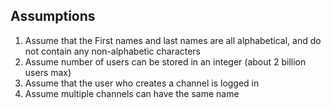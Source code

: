 ## Assumptions

1. Assume that the First names and last names are all alphabetical, and do not contain any non-alphabetic characters
2. Assume number of users can be stored in an integer (about 2 billion users max)
3. Assume that the user who creates a channel is logged in
4. Assume multiple channels can have the same name